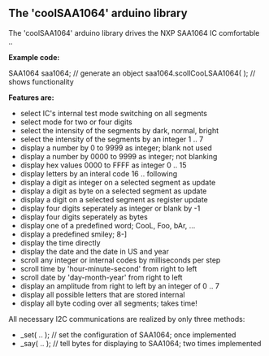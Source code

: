 ## The 'coolSAA1064' arduino library ##


The 'coolSAA1064' arduino library drives the NXP SAA1064 IC comfortable ..

**Example code:**

SAA1064 saa1064; // generate an object
saa1064.scollCooLSAA1064( ); // shows functionality

**Features are:**

- select IC's internal test mode switching on all segments
- select mode for two or four digits
- select the intensity of the segments by dark, normal, bright
- select the intensity of the segments by an integer 1 .. 7 
- display a number by 0 to 9999 as integer; blank not used
- display a number by 0000 to 9999 as integer; not blanking
- display hex values 0000 to FFFF as integer 0 .. 15
- display letters by an interal code 16 .. following
- display a digit as integer on a selected segment as update
- display a digit as byte on a selected segment as update
- display a digit on a selected segment as register update
- display four digits seperately as integer or blank by -1
- display four digits seperately as bytes
- display one of a predefined word; CooL, Foo, bAr, ...
- display a predefined smiley; 8-]
- display the time directly
- display the date and the date in US and year
- scroll any integer or internal codes by milliseconds per step
- scroll time by 'hour-minute-second' from right to left
- scroll date by 'day-month-year' from right to left
- display an amplitude from right to left by an integer of 0 .. 7
- display all possible letters that are stored internal
- display all byte coding over all segments; takes time!

All necessary I2C communications are realized by only three methods:
- _set( .. ); // set the configuration of SAA1064; once implemented
- _say( .. ); // tell bytes for displaying to SAA1064; two times implemented
